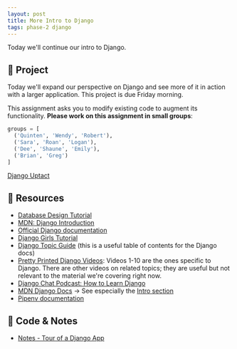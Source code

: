 ```yaml
---
layout: post
title: More Intro to Django
tags: phase-2 django
---
```


Today we'll continue our intro to Django.

## 🎯 Project

Today we'll expand our perspective on Django and see more of it in action with a larger application. This project is due Friday morning.

This assignment asks you to modify existing code to augment its functionality. **Please work on this assignment in small groups**:

```py
groups = [
  ('Quinten', 'Wendy', 'Robert'),
  ('Sara', 'Roan', 'Logan'),
  ('Dee', 'Shaune', 'Emily'),
  ('Brian', 'Greg')
]
```

[Django Uptact](https://classroom.github.com/a/BRINBhJI)

## 🔖 Resources

- [Database Design Tutorial](https://learndjango.com/tutorials/database-design-tutorial-beginners)
- [MDN: Django Introduction](https://developer.mozilla.org/en-US/docs/Learn/Server-side/Django/Introduction)
- [Official Django documentation](https://docs.djangoproject.com/en/3.2/)
- [Django Girls Tutorial](https://tutorial.djangogirls.org/en/#django-girls-tutorial)
- [Django Topic Guide](https://docs.djangoproject.com/en/3.2/topics/) (this is a useful table of contents for the Django docs)
- [Pretty Printed Django Videos](https://www.youtube.com/playlist?list=PLXmMXHVSvS-DQfOsQdXkzEZyD0Vei7PKf): Videos 1-10 are the ones specific to Django. There are other videos on related topics; they are useful but not relevant to the material we're covering right now.
- [Django Chat Podcast: How to Learn Django](https://djangochat.com/episodes/how-to-learn-django)
- [MDN Django Docs](https://developer.mozilla.org/en-US/docs/Learn/Server-side/Django) -> See especially the [Intro section](https://developer.mozilla.org/en-US/docs/Learn/Server-side/Django/Introduction)
- [Pipenv documentation](https://pipenv.pypa.io/en/latest/)

## 🦉 Code & Notes

- [Notes - Tour of a Django App](https://github.com/momentum-team-8/notes/blob/main/django-tour.md)

```

```
